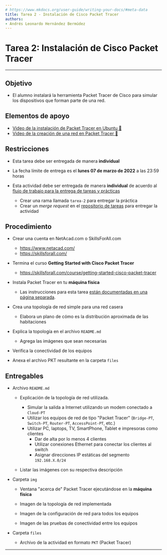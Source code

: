 ```yaml
---
# https://www.mkdocs.org/user-guide/writing-your-docs/#meta-data
title: Tarea 2 - Instalación de Cisco Packet Tracer
authors:
- Andrés Leonardo Hernández Bermúdez
---
```


# Tarea 2: Instalación de Cisco Packet Tracer

--------------------------------------------------------------------------------

## Objetivo

- El alumno instalará la herramienta Packet Tracer de Cisco para simular los dispositivos que forman parte de una red.

## Elementos de apoyo

- [Video de la instalación de Packet Tracer en Ubuntu 📼][video-instalacion-packet-tracer]
- [Video de la creación de una red en Packet Tracer 📼][video-packet-tracer]

## Restricciones

- Esta tarea debe ser entregada de manera **individual**

- La fecha límite de entrega es el **lunes 07 de marzo de 2022** a las 23:59 horas
- Esta actividad debe ser entregada de manera **individual** de acuerdo al [flujo de trabajo para la entrega de tareas y prácticas][flujo-de-trabajo]
    - Crear una rama llamada `tarea-2` para entregar la práctica
    - Crear un _merge request_ en el [repositorio de tareas][repo-tareas] para entregar la actividad

## Procedimiento

- Crear una cuenta en NetAcad.com o SkillsForAll.com
    - <https://www.netacad.com/>
    - <https://skillsforall.com/>

- Termina el curso **Getting Started with Cisco Packet Tracer**
    - <https://skillsforall.com/course/getting-started-cisco-packet-tracer>

- Instala Packet Tracer en tu **máquina física**
    - Las instrucciones para esta tarea [están documentadas en una página separada][packet-tracer-install].

- Crea una topología de red simple para una red casera
    - Elabora un plano de cómo es la distribución aproximada de las habitaciones

- Explica la topología en el archivo `README.md`
    - Agrega las imágenes que sean necesarias

- Verifica la conectividad de los equipos

- Anexa el archivo PKT resultante en la carpeta `files`

## Entregables

- Archivo `README.md`

    - Explicación de la topología de red utilizada.
    
        - Simular la salida a Internet utilizando un modem conectado a `Cloud-PT`
        - Utilizar los equipos de red de tipo "Packet Tracer" (`Bridge-PT`, `Switch-PT`, `Router-PT`, `AccessPoint-PT`, etc.)
        - Utilizar PC, laptops, TV, SmartPhone, Tablet e impresoras como clientes
            - Dar de alta por lo menos 4 clientes
            - Utilizar conexiones Ethernet para conectar los clientes al switch
            - Asignar direcciones IP estáticas del segmento `192.168.X.0/24`

    - Listar las imágenes con su respectiva descripción

- Carpeta `img`

    - Ventana "acerca de" Packet Tracer ejecutándose en la **máquina física**
    
    - Imagen de la topología de red implementada
    
    - Imagen de la configuración de red para todos los equipos
    
    - Imagen de las pruebas de conectividad entre los equipos

- Carpeta `files`

    - Archivo de la actividad en formato `PKT` (Packet Tracer)

--------------------------------------------------------------------------------

[flujo-de-trabajo]: https://redes-ciencias-unam.gitlab.io/2022-2/tareas-redes/workflow/
[repo-tareas]: https://gitlab.com/Redes-Ciencias-UNAM/2022-2/tareas-redes/-/merge_requests

[video-instalacion-packet-tracer]: https://www.youtube.com/watch?v=TQYe7Rp13xw
[video-packet-tracer]: https://www.youtube.com/watch?v=yfEIis_3MZk

[packet-tracer-install]: ./install
